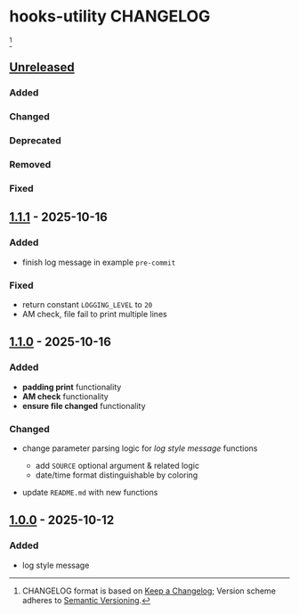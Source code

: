 # hooks-utility CHANGELOG

[^format]













## [Unreleased]

### Added
### Changed
### Deprecated
### Removed
### Fixed













## [1.1.1] - 2025-10-16

### Added

- finish log message in example `pre-commit`

### Fixed

- return constant `LOGGING_LEVEL` to `20`
- AM check, file fail to print multiple lines













## [1.1.0] - 2025-10-16

### Added

- **padding print** functionality
- **AM check** functionality
- **ensure file changed** functionality

### Changed

- change parameter parsing logic for *log style message* functions

  - add `SOURCE` optional argument & related logic
  - date/time format distinguishable by coloring

- update `README.md` with new functions













## [1.0.0] - 2025-10-12

### Added

- log style message















[unreleased]: https://github.com/kami-lel/kami-log-py/compare/v1.1.1...dev
[1.1.1]: https://github.com/kami-lel/kami-log-py/compare/v1.1.0...v1.1.1
[1.1.0]: https://github.com/kami-lel/kami-log-py/compare/v1.0.0...v1.1.0
[1.0.0]: https://github.com/kami-lel/kami-log-py/releases/tag/v1.0.0













[^format]: CHANGELOG format is based on [Keep a Changelog](https://keepachangelog.com/en/1.1.0/); Version scheme adheres to [Semantic Versioning](https://semver.org/spec/v2.0.0.html).